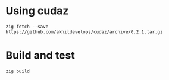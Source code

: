 # Using cudaz

```shell
zig fetch --save https://github.com/akhildevelops/cudaz/archive/0.2.1.tar.gz
```
# Build and test

```shell
zig build
```